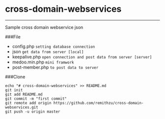 # cross-domain-webservices
---
Sample cross domain webservice json

###File
+ config.php `setting database connection`
+ json `get data from server [local]`
+ keepalive.php `open connection and post data from server [server]`
+ medoo.min.php `mini framwork`
+ post-member.php `to post data to server`


###Clone
```git
echo "# cross-domain-webservices" >> README.md
git init
git add README.md
git commit -m "first commit"
git remote add origin https://github.com/remithzu/cross-domain-webservices.git
git push -u origin master
```
